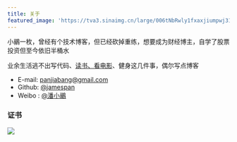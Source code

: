 ```yaml
---
title: 关于
featured_image: 'https://tva3.sinaimg.cn/large/006tNbRwly1fxaxjiumpwj318z0u0at2.jpg'
---
```


小鶸一枚，曾经有个技术博客，但已经砍掉重练，想要成为财经博主，自学了股票投资但至今依旧半桶水

业余生活逃不出写代码、[读书、看电影](/pastime)、健身这几件事，偶尔写点博客

+ E-mail: panjiabang@gmail.com
+ Github: [@jamespan](https://github.com/jamespan)
+ Weibo : [@潘小鶸](http://weibo.com/panjiabang)

### 证书

<div class="gallery" data-columns="1">
    <img src="https://tva1.sinaimg.cn/large/006y8mN6gy1g6lkio14pij312u0u0jvm.jpg">
</div>